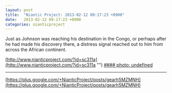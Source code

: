 ```yaml
---
layout: post
title:  "Niantic Project: 2013-02-12 09:17:23 +0900"
date:   2013-02-12 09:17:23 +0900
categories: nianticproject
---
```

Just as Johnson was reaching his destination in the Congo, or perhaps after he had made his discovery there, a distress signal reached out to him from across the African continent. 

[http://www.nianticproject.com/?id=sc311a](http://www.nianticproject.com/?id=sc311a "")
[#### photo: undefined](https://lh6.googleusercontent.com/-WaSlTOgVIn4/URmJatX6BOI/AAAAAAAAdJc/f1-cV97ByHE/w1200-h675/iqtech.jpg "")
- - -
[https://plus.google.com/+NianticProject/posts/gearh5MZMNH](https://plus.google.com/+NianticProject/posts/gearh5MZMNH)
